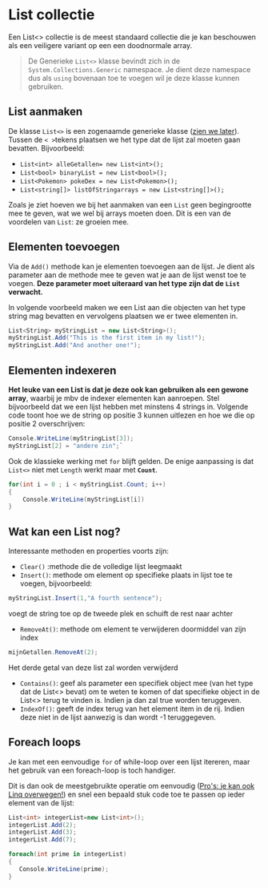 # List collectie

Een List<> collectie is de meest standaard collectie die je kan beschouwen als een veiligere variant op een een doodnormale array.

> De Generieke ``List<>`` klasse bevindt zich in de ``System.Collections.Generic`` namespace. Je dient deze namespace dus als ``using`` bovenaan toe te voegen wil je deze klasse kunnen gebruiken.

## List aanmaken

De klasse ``List<>`` is een zogenaamde generieke klasse ([zien we later](../10_generics/0_generics_intro.MD)). Tussen de ``< >``tekens plaatsen we het type dat de lijst zal moeten gaan bevatten. Bijvoorbeeld:

* ``List<int> alleGetallen= new List<int>();``
* ``List<bool> binaryList = new List<bool>();``
* ``List<Pokemon> pokeDex = new List<Pokemon>();``
* ``List<string[]> listOfStringarrays = new List<string[]>();``

Zoals je ziet hoeven we bij het aanmaken van een ``List`` geen begingrootte mee te geven, wat we wel bij arrays moeten doen. Dit is een van de voordelen van ``List``: ze groeien mee.

## Elementen toevoegen

Via de ``Add()`` methode kan je elementen toevoegen aan de lijst. Je dient als parameter aan de methode mee te geven wat je aan de lijst wenst toe te voegen. **Deze parameter moet uiteraard van het type zijn dat de ``List`` verwacht.** 

In volgende voorbeeld maken we een List aan die objecten van het type string mag bevatten en vervolgens plaatsen we er twee elementen in.

```csharp
List<String> myStringList = new List<String>();
myStringList.Add("This is the first item in my list!");
myStringList.Add("And another one!");
``` 

## Elementen indexeren

**Het leuke van een List is dat je deze ook kan gebruiken als een gewone array**, waarbij je mbv de indexer elementen kan aanroepen. Stel bijvoorbeeld dat we een lijst hebben met minstens 4 strings in. Volgende code toont hoe we de string op positie 3 kunnen uitlezen en hoe we die op positie 2 overschrijven:

```csharp
Console.WriteLine(myStringList[3]);
myStringList[2] = "andere zin";`
```

Ook de klassieke werking met ``for`` blijft gelden. De enige aanpassing is dat ``List<>`` niet met ``Length`` werkt maar met **``Count``**.

```csharp
for(int i = 0 ; i < myStringList.Count; i++)
{
    Console.WriteLine(myStringList[i])
}
```

## Wat kan een List nog?

Interessante methoden en properties voorts zijn:

* ``Clear()`` :methode die de volledige lijst leegmaakt
* ``Insert()``: methode om element op specifieke plaats in lijst toe te voegen, bijvoorbeeld:
```csharp
myStringList.Insert(1,"A fourth sentence");
```
voegt de string toe op de tweede plek en schuift de rest naar achter
* ``RemoveAt()``: methode om element te verwijderen doormiddel van zijn index
```csharp
mijnGetallen.RemoveAt(2);
```
Het derde getal van deze list zal worden verwijderd

* ``Contains()``: geef als parameter een specifiek object mee (van het type dat de List<> bevat) om te weten te komen of dat specifieke object in de List<> terug te vinden is. Indien ja dan zal true worden teruggeven.
* ``IndexOf()``: geeft de index terug van het element item in de rij. Indien deze niet in de lijst aanwezig is dan wordt -1 teruggegeven.

## Foreach loops

Je kan met een eenvoudige ``for`` of while-loop over een lijst itereren, maar het gebruik van een foreach-loop is toch handiger.

Dit is dan ook de meestgebruikte operatie om eenvoudig ([Pro's: je kan ook Linq overwegen!](https://www.tutorialspoint.com/linq/)) en snel een bepaald stuk code toe te passen op ieder element van de lijst:

```csharp
List<int> integerList=new List<int>();
integerList.Add(2);
integerList.Add(3);
integerList.Add(7);

foreach(int prime in integerList)
{
   Console.WriteLine(prime);
}
```
